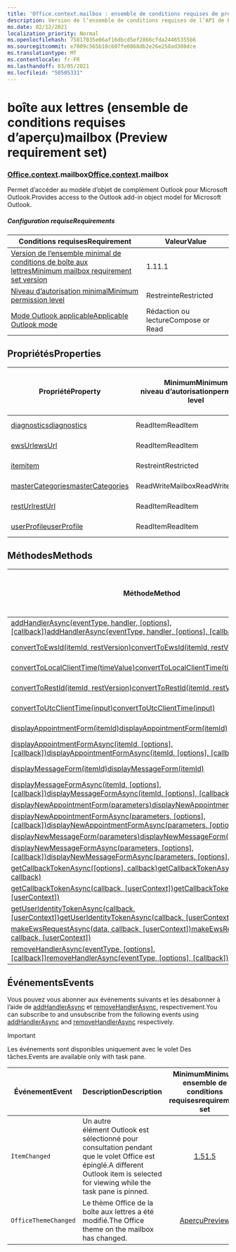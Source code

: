 ```yaml
---
title: 'Office.context.mailbox : ensemble de conditions requises de prévisualisation'
description: Version de l’ensemble de conditions requises de l’API de boîte aux lettres Outlook du modèle objet Boîte aux lettres.
ms.date: 02/12/2021
localization_priority: Normal
ms.openlocfilehash: 75817035e06af16dbcd5ef2866cfda24465355b6
ms.sourcegitcommit: e7009c565b18c607fe0868db2e26e250ad308dce
ms.translationtype: MT
ms.contentlocale: fr-FR
ms.lasthandoff: 03/05/2021
ms.locfileid: "50505331"
---
```

# <a name="mailbox-preview-requirement-set"></a><span data-ttu-id="7c23d-103">boîte aux lettres (ensemble de conditions requises d’aperçu)</span><span class="sxs-lookup"><span data-stu-id="7c23d-103">mailbox (Preview requirement set)</span></span>

### <a name="officecontextmailbox"></a><span data-ttu-id="7c23d-104">[Office](office.md)[.context](office.context.md).mailbox</span><span class="sxs-lookup"><span data-stu-id="7c23d-104">[Office](office.md)[.context](office.context.md).mailbox</span></span>

<span data-ttu-id="7c23d-105">Permet d’accéder au modèle d’objet de complément Outlook pour Microsoft Outlook.</span><span class="sxs-lookup"><span data-stu-id="7c23d-105">Provides access to the Outlook add-in object model for Microsoft Outlook.</span></span>

##### <a name="requirements"></a><span data-ttu-id="7c23d-106">Configuration requise</span><span class="sxs-lookup"><span data-stu-id="7c23d-106">Requirements</span></span>

|<span data-ttu-id="7c23d-107">Conditions requises</span><span class="sxs-lookup"><span data-stu-id="7c23d-107">Requirement</span></span>| <span data-ttu-id="7c23d-108">Valeur</span><span class="sxs-lookup"><span data-stu-id="7c23d-108">Value</span></span>|
|---|---|
|[<span data-ttu-id="7c23d-109">Version de l’ensemble minimal de conditions de boîte aux lettres</span><span class="sxs-lookup"><span data-stu-id="7c23d-109">Minimum mailbox requirement set version</span></span>](../../requirement-sets/outlook-api-requirement-sets.md)| <span data-ttu-id="7c23d-110">1.1</span><span class="sxs-lookup"><span data-stu-id="7c23d-110">1.1</span></span>|
|[<span data-ttu-id="7c23d-111">Niveau d’autorisation minimal</span><span class="sxs-lookup"><span data-stu-id="7c23d-111">Minimum permission level</span></span>](../../../outlook/understanding-outlook-add-in-permissions.md)| <span data-ttu-id="7c23d-112">Restreinte</span><span class="sxs-lookup"><span data-stu-id="7c23d-112">Restricted</span></span>|
|[<span data-ttu-id="7c23d-113">Mode Outlook applicable</span><span class="sxs-lookup"><span data-stu-id="7c23d-113">Applicable Outlook mode</span></span>](../../../outlook/outlook-add-ins-overview.md#extension-points)| <span data-ttu-id="7c23d-114">Rédaction ou lecture</span><span class="sxs-lookup"><span data-stu-id="7c23d-114">Compose or Read</span></span>|

## <a name="properties"></a><span data-ttu-id="7c23d-115">Propriétés</span><span class="sxs-lookup"><span data-stu-id="7c23d-115">Properties</span></span>

| <span data-ttu-id="7c23d-116">Propriété</span><span class="sxs-lookup"><span data-stu-id="7c23d-116">Property</span></span> | <span data-ttu-id="7c23d-117">Minimum</span><span class="sxs-lookup"><span data-stu-id="7c23d-117">Minimum</span></span><br><span data-ttu-id="7c23d-118">niveau d’autorisation</span><span class="sxs-lookup"><span data-stu-id="7c23d-118">permission level</span></span> | <span data-ttu-id="7c23d-119">Modes</span><span class="sxs-lookup"><span data-stu-id="7c23d-119">Modes</span></span> | <span data-ttu-id="7c23d-120">Type de retour</span><span class="sxs-lookup"><span data-stu-id="7c23d-120">Return type</span></span> | <span data-ttu-id="7c23d-121">Minimum</span><span class="sxs-lookup"><span data-stu-id="7c23d-121">Minimum</span></span><br><span data-ttu-id="7c23d-122">ensemble de conditions requises</span><span class="sxs-lookup"><span data-stu-id="7c23d-122">requirement set</span></span> |
|---|---|---|---|:---:|
| [<span data-ttu-id="7c23d-123">diagnostics</span><span class="sxs-lookup"><span data-stu-id="7c23d-123">diagnostics</span></span>](/javascript/api/outlook/office.mailbox?view=outlook-js-preview&preserve-view=true#diagnostics) | <span data-ttu-id="7c23d-124">ReadItem</span><span class="sxs-lookup"><span data-stu-id="7c23d-124">ReadItem</span></span> | <span data-ttu-id="7c23d-125">Composition</span><span class="sxs-lookup"><span data-stu-id="7c23d-125">Compose</span></span><br><span data-ttu-id="7c23d-126">Lire</span><span class="sxs-lookup"><span data-stu-id="7c23d-126">Read</span></span> | [<span data-ttu-id="7c23d-127">Diagnostics</span><span class="sxs-lookup"><span data-stu-id="7c23d-127">Diagnostics</span></span>](/javascript/api/outlook/office.diagnostics?view=outlook-js-preview&preserve-view=true) | [<span data-ttu-id="7c23d-128">1.1</span><span class="sxs-lookup"><span data-stu-id="7c23d-128">1.1</span></span>](../requirement-set-1.1/outlook-requirement-set-1.1.md) |
| [<span data-ttu-id="7c23d-129">ewsUrl</span><span class="sxs-lookup"><span data-stu-id="7c23d-129">ewsUrl</span></span>](/javascript/api/outlook/office.mailbox?view=outlook-js-preview&preserve-view=true#ewsurl) | <span data-ttu-id="7c23d-130">ReadItem</span><span class="sxs-lookup"><span data-stu-id="7c23d-130">ReadItem</span></span> | <span data-ttu-id="7c23d-131">Composition</span><span class="sxs-lookup"><span data-stu-id="7c23d-131">Compose</span></span><br><span data-ttu-id="7c23d-132">Lire</span><span class="sxs-lookup"><span data-stu-id="7c23d-132">Read</span></span> | <span data-ttu-id="7c23d-133">String</span><span class="sxs-lookup"><span data-stu-id="7c23d-133">String</span></span> | [<span data-ttu-id="7c23d-134">1.1</span><span class="sxs-lookup"><span data-stu-id="7c23d-134">1.1</span></span>](../requirement-set-1.1/outlook-requirement-set-1.1.md) |
| [<span data-ttu-id="7c23d-135">item</span><span class="sxs-lookup"><span data-stu-id="7c23d-135">item</span></span>](office.context.mailbox.item.md) | <span data-ttu-id="7c23d-136">Restreint</span><span class="sxs-lookup"><span data-stu-id="7c23d-136">Restricted</span></span> | <span data-ttu-id="7c23d-137">Composition</span><span class="sxs-lookup"><span data-stu-id="7c23d-137">Compose</span></span><br><span data-ttu-id="7c23d-138">Lire</span><span class="sxs-lookup"><span data-stu-id="7c23d-138">Read</span></span> | [<span data-ttu-id="7c23d-139">Élément</span><span class="sxs-lookup"><span data-stu-id="7c23d-139">Item</span></span>](/javascript/api/outlook/office.item?view=outlook-js-preview&preserve-view=true) | [<span data-ttu-id="7c23d-140">1.1</span><span class="sxs-lookup"><span data-stu-id="7c23d-140">1.1</span></span>](../requirement-set-1.1/outlook-requirement-set-1.1.md) |
| [<span data-ttu-id="7c23d-141">masterCategories</span><span class="sxs-lookup"><span data-stu-id="7c23d-141">masterCategories</span></span>](/javascript/api/outlook/office.mailbox?view=outlook-js-preview&preserve-view=true#mastercategories) | <span data-ttu-id="7c23d-142">ReadWriteMailbox</span><span class="sxs-lookup"><span data-stu-id="7c23d-142">ReadWriteMailbox</span></span> | <span data-ttu-id="7c23d-143">Composition</span><span class="sxs-lookup"><span data-stu-id="7c23d-143">Compose</span></span><br><span data-ttu-id="7c23d-144">Lire</span><span class="sxs-lookup"><span data-stu-id="7c23d-144">Read</span></span> | [<span data-ttu-id="7c23d-145">Catégoriesmaître</span><span class="sxs-lookup"><span data-stu-id="7c23d-145">MasterCategories</span></span>](/javascript/api/outlook/office.mastercategories?view=outlook-js-preview&preserve-view=true) | [<span data-ttu-id="7c23d-146">1.8</span><span class="sxs-lookup"><span data-stu-id="7c23d-146">1.8</span></span>](../requirement-set-1.8/outlook-requirement-set-1.8.md) |
| [<span data-ttu-id="7c23d-147">restUrl</span><span class="sxs-lookup"><span data-stu-id="7c23d-147">restUrl</span></span>](/javascript/api/outlook/office.mailbox?view=outlook-js-preview&preserve-view=true#resturl) | <span data-ttu-id="7c23d-148">ReadItem</span><span class="sxs-lookup"><span data-stu-id="7c23d-148">ReadItem</span></span> | <span data-ttu-id="7c23d-149">Composition</span><span class="sxs-lookup"><span data-stu-id="7c23d-149">Compose</span></span><br><span data-ttu-id="7c23d-150">Lire</span><span class="sxs-lookup"><span data-stu-id="7c23d-150">Read</span></span> | <span data-ttu-id="7c23d-151">String</span><span class="sxs-lookup"><span data-stu-id="7c23d-151">String</span></span> | [<span data-ttu-id="7c23d-152">1.5</span><span class="sxs-lookup"><span data-stu-id="7c23d-152">1.5</span></span>](../requirement-set-1.5/outlook-requirement-set-1.5.md) |
| [<span data-ttu-id="7c23d-153">userProfile</span><span class="sxs-lookup"><span data-stu-id="7c23d-153">userProfile</span></span>](/javascript/api/outlook/office.mailbox?view=outlook-js-preview&preserve-view=true#userprofile) | <span data-ttu-id="7c23d-154">ReadItem</span><span class="sxs-lookup"><span data-stu-id="7c23d-154">ReadItem</span></span> | <span data-ttu-id="7c23d-155">Composition</span><span class="sxs-lookup"><span data-stu-id="7c23d-155">Compose</span></span><br><span data-ttu-id="7c23d-156">Lire</span><span class="sxs-lookup"><span data-stu-id="7c23d-156">Read</span></span> | [<span data-ttu-id="7c23d-157">UserProfile</span><span class="sxs-lookup"><span data-stu-id="7c23d-157">UserProfile</span></span>](/javascript/api/outlook/office.userprofile?view=outlook-js-preview&preserve-view=true) | [<span data-ttu-id="7c23d-158">1.1</span><span class="sxs-lookup"><span data-stu-id="7c23d-158">1.1</span></span>](../requirement-set-1.1/outlook-requirement-set-1.1.md) |

## <a name="methods"></a><span data-ttu-id="7c23d-159">Méthodes</span><span class="sxs-lookup"><span data-stu-id="7c23d-159">Methods</span></span>

| <span data-ttu-id="7c23d-160">Méthode</span><span class="sxs-lookup"><span data-stu-id="7c23d-160">Method</span></span> | <span data-ttu-id="7c23d-161">Minimum</span><span class="sxs-lookup"><span data-stu-id="7c23d-161">Minimum</span></span><br><span data-ttu-id="7c23d-162">niveau d’autorisation</span><span class="sxs-lookup"><span data-stu-id="7c23d-162">permission level</span></span> | <span data-ttu-id="7c23d-163">Modes</span><span class="sxs-lookup"><span data-stu-id="7c23d-163">Modes</span></span> | <span data-ttu-id="7c23d-164">Minimum</span><span class="sxs-lookup"><span data-stu-id="7c23d-164">Minimum</span></span><br><span data-ttu-id="7c23d-165">ensemble de conditions requises</span><span class="sxs-lookup"><span data-stu-id="7c23d-165">requirement set</span></span> |
|---|---|---|:---:|
| <span data-ttu-id="7c23d-166">[addHandlerAsync(eventType, handler, [options], [callback])](/javascript/api/outlook/office.mailbox?view=outlook-js-preview&preserve-view=true#addhandlerasync-eventtype--handler--options--callback-)</span><span class="sxs-lookup"><span data-stu-id="7c23d-166">[addHandlerAsync(eventType, handler, [options], [callback])](/javascript/api/outlook/office.mailbox?view=outlook-js-preview&preserve-view=true#addhandlerasync-eventtype--handler--options--callback-)</span></span> | <span data-ttu-id="7c23d-167">ReadItem</span><span class="sxs-lookup"><span data-stu-id="7c23d-167">ReadItem</span></span> | <span data-ttu-id="7c23d-168">Composition</span><span class="sxs-lookup"><span data-stu-id="7c23d-168">Compose</span></span><br><span data-ttu-id="7c23d-169">Lire</span><span class="sxs-lookup"><span data-stu-id="7c23d-169">Read</span></span> | [<span data-ttu-id="7c23d-170">1.5</span><span class="sxs-lookup"><span data-stu-id="7c23d-170">1.5</span></span>](../requirement-set-1.5/outlook-requirement-set-1.5.md) |
| [<span data-ttu-id="7c23d-171">convertToEwsId(itemId, restVersion)</span><span class="sxs-lookup"><span data-stu-id="7c23d-171">convertToEwsId(itemId, restVersion)</span></span>](/javascript/api/outlook/office.mailbox?view=outlook-js-preview&preserve-view=true#converttoewsid-itemid--restversion-) | <span data-ttu-id="7c23d-172">Restreint</span><span class="sxs-lookup"><span data-stu-id="7c23d-172">Restricted</span></span> | <span data-ttu-id="7c23d-173">Composition</span><span class="sxs-lookup"><span data-stu-id="7c23d-173">Compose</span></span><br><span data-ttu-id="7c23d-174">Lire</span><span class="sxs-lookup"><span data-stu-id="7c23d-174">Read</span></span> | [<span data-ttu-id="7c23d-175">1.3</span><span class="sxs-lookup"><span data-stu-id="7c23d-175">1.3</span></span>](../requirement-set-1.3/outlook-requirement-set-1.3.md) |
| [<span data-ttu-id="7c23d-176">convertToLocalClientTime(timeValue)</span><span class="sxs-lookup"><span data-stu-id="7c23d-176">convertToLocalClientTime(timeValue)</span></span>](/javascript/api/outlook/office.mailbox?view=outlook-js-preview&preserve-view=true#converttolocalclienttime-timevalue-) | <span data-ttu-id="7c23d-177">ReadItem</span><span class="sxs-lookup"><span data-stu-id="7c23d-177">ReadItem</span></span> | <span data-ttu-id="7c23d-178">Composition</span><span class="sxs-lookup"><span data-stu-id="7c23d-178">Compose</span></span><br><span data-ttu-id="7c23d-179">Lire</span><span class="sxs-lookup"><span data-stu-id="7c23d-179">Read</span></span> | [<span data-ttu-id="7c23d-180">1.1</span><span class="sxs-lookup"><span data-stu-id="7c23d-180">1.1</span></span>](../requirement-set-1.1/outlook-requirement-set-1.1.md) |
| [<span data-ttu-id="7c23d-181">convertToRestId(itemId, restVersion)</span><span class="sxs-lookup"><span data-stu-id="7c23d-181">convertToRestId(itemId, restVersion)</span></span>](/javascript/api/outlook/office.mailbox?view=outlook-js-preview&preserve-view=true#converttorestid-itemid--restversion-) | <span data-ttu-id="7c23d-182">Restreint</span><span class="sxs-lookup"><span data-stu-id="7c23d-182">Restricted</span></span> | <span data-ttu-id="7c23d-183">Composition</span><span class="sxs-lookup"><span data-stu-id="7c23d-183">Compose</span></span><br><span data-ttu-id="7c23d-184">Lire</span><span class="sxs-lookup"><span data-stu-id="7c23d-184">Read</span></span> | [<span data-ttu-id="7c23d-185">1.3</span><span class="sxs-lookup"><span data-stu-id="7c23d-185">1.3</span></span>](../requirement-set-1.3/outlook-requirement-set-1.3.md) |
| [<span data-ttu-id="7c23d-186">convertToUtcClientTime(input)</span><span class="sxs-lookup"><span data-stu-id="7c23d-186">convertToUtcClientTime(input)</span></span>](/javascript/api/outlook/office.mailbox?view=outlook-js-preview&preserve-view=true#converttoutcclienttime-input-) | <span data-ttu-id="7c23d-187">ReadItem</span><span class="sxs-lookup"><span data-stu-id="7c23d-187">ReadItem</span></span> | <span data-ttu-id="7c23d-188">Composition</span><span class="sxs-lookup"><span data-stu-id="7c23d-188">Compose</span></span><br><span data-ttu-id="7c23d-189">Lire</span><span class="sxs-lookup"><span data-stu-id="7c23d-189">Read</span></span> | [<span data-ttu-id="7c23d-190">1.1</span><span class="sxs-lookup"><span data-stu-id="7c23d-190">1.1</span></span>](../requirement-set-1.1/outlook-requirement-set-1.1.md) |
| [<span data-ttu-id="7c23d-191">displayAppointmentForm(itemId)</span><span class="sxs-lookup"><span data-stu-id="7c23d-191">displayAppointmentForm(itemId)</span></span>](/javascript/api/outlook/office.mailbox?view=outlook-js-preview&preserve-view=true#displayappointmentform-itemid-) | <span data-ttu-id="7c23d-192">ReadItem</span><span class="sxs-lookup"><span data-stu-id="7c23d-192">ReadItem</span></span> | <span data-ttu-id="7c23d-193">Composition</span><span class="sxs-lookup"><span data-stu-id="7c23d-193">Compose</span></span><br><span data-ttu-id="7c23d-194">Lire</span><span class="sxs-lookup"><span data-stu-id="7c23d-194">Read</span></span> | [<span data-ttu-id="7c23d-195">1.1</span><span class="sxs-lookup"><span data-stu-id="7c23d-195">1.1</span></span>](../requirement-set-1.1/outlook-requirement-set-1.1.md) |
| <span data-ttu-id="7c23d-196">[displayAppointmentFormAsync(itemId, [options], [callback])](/javascript/api/outlook/office.mailbox?view=outlook-js-preview&preserve-view=true#displayappointmentform-itemid--options--callback-)</span><span class="sxs-lookup"><span data-stu-id="7c23d-196">[displayAppointmentFormAsync(itemId, [options], [callback])](/javascript/api/outlook/office.mailbox?view=outlook-js-preview&preserve-view=true#displayappointmentform-itemid--options--callback-)</span></span> | <span data-ttu-id="7c23d-197">ReadItem</span><span class="sxs-lookup"><span data-stu-id="7c23d-197">ReadItem</span></span> | <span data-ttu-id="7c23d-198">Composition</span><span class="sxs-lookup"><span data-stu-id="7c23d-198">Compose</span></span><br><span data-ttu-id="7c23d-199">Lire</span><span class="sxs-lookup"><span data-stu-id="7c23d-199">Read</span></span> | [<span data-ttu-id="7c23d-200">1.9</span><span class="sxs-lookup"><span data-stu-id="7c23d-200">1.9</span></span>](../requirement-set-1.9/outlook-requirement-set-1.9.md) |
| [<span data-ttu-id="7c23d-201">displayMessageForm(itemId)</span><span class="sxs-lookup"><span data-stu-id="7c23d-201">displayMessageForm(itemId)</span></span>](/javascript/api/outlook/office.mailbox?view=outlook-js-preview&preserve-view=true#displaymessageform-itemid-) | <span data-ttu-id="7c23d-202">ReadItem</span><span class="sxs-lookup"><span data-stu-id="7c23d-202">ReadItem</span></span> | <span data-ttu-id="7c23d-203">Composition</span><span class="sxs-lookup"><span data-stu-id="7c23d-203">Compose</span></span><br><span data-ttu-id="7c23d-204">Lire</span><span class="sxs-lookup"><span data-stu-id="7c23d-204">Read</span></span> | [<span data-ttu-id="7c23d-205">1.1</span><span class="sxs-lookup"><span data-stu-id="7c23d-205">1.1</span></span>](../requirement-set-1.1/outlook-requirement-set-1.1.md) |
| <span data-ttu-id="7c23d-206">[displayMessageFormAsync(itemId, [options], [callback])](/javascript/api/outlook/office.mailbox?view=outlook-js-preview&preserve-view=true#displaymessageform-itemid--options--callback-)</span><span class="sxs-lookup"><span data-stu-id="7c23d-206">[displayMessageFormAsync(itemId, [options], [callback])](/javascript/api/outlook/office.mailbox?view=outlook-js-preview&preserve-view=true#displaymessageform-itemid--options--callback-)</span></span> | <span data-ttu-id="7c23d-207">ReadItem</span><span class="sxs-lookup"><span data-stu-id="7c23d-207">ReadItem</span></span> | <span data-ttu-id="7c23d-208">Composition</span><span class="sxs-lookup"><span data-stu-id="7c23d-208">Compose</span></span><br><span data-ttu-id="7c23d-209">Lire</span><span class="sxs-lookup"><span data-stu-id="7c23d-209">Read</span></span> | [<span data-ttu-id="7c23d-210">1.9</span><span class="sxs-lookup"><span data-stu-id="7c23d-210">1.9</span></span>](../requirement-set-1.9/outlook-requirement-set-1.9.md) |
| [<span data-ttu-id="7c23d-211">displayNewAppointmentForm(parameters)</span><span class="sxs-lookup"><span data-stu-id="7c23d-211">displayNewAppointmentForm(parameters)</span></span>](/javascript/api/outlook/office.mailbox?view=outlook-js-preview&preserve-view=true#displaynewappointmentform-parameters-) | <span data-ttu-id="7c23d-212">ReadItem</span><span class="sxs-lookup"><span data-stu-id="7c23d-212">ReadItem</span></span> | <span data-ttu-id="7c23d-213">Lire</span><span class="sxs-lookup"><span data-stu-id="7c23d-213">Read</span></span> | [<span data-ttu-id="7c23d-214">1.1</span><span class="sxs-lookup"><span data-stu-id="7c23d-214">1.1</span></span>](../requirement-set-1.1/outlook-requirement-set-1.1.md) |
| <span data-ttu-id="7c23d-215">[displayNewAppointmentFormAsync(parameters, [options], [callback])](/javascript/api/outlook/office.mailbox?view=outlook-js-preview&preserve-view=true#displaynewappointmentform-parameters--options--callback-)</span><span class="sxs-lookup"><span data-stu-id="7c23d-215">[displayNewAppointmentFormAsync(parameters, [options], [callback])](/javascript/api/outlook/office.mailbox?view=outlook-js-preview&preserve-view=true#displaynewappointmentform-parameters--options--callback-)</span></span> | <span data-ttu-id="7c23d-216">ReadItem</span><span class="sxs-lookup"><span data-stu-id="7c23d-216">ReadItem</span></span> | <span data-ttu-id="7c23d-217">Lire</span><span class="sxs-lookup"><span data-stu-id="7c23d-217">Read</span></span> | [<span data-ttu-id="7c23d-218">1.9</span><span class="sxs-lookup"><span data-stu-id="7c23d-218">1.9</span></span>](../requirement-set-1.9/outlook-requirement-set-1.9.md) |
| [<span data-ttu-id="7c23d-219">displayNewMessageForm(parameters)</span><span class="sxs-lookup"><span data-stu-id="7c23d-219">displayNewMessageForm(parameters)</span></span>](/javascript/api/outlook/office.mailbox?view=outlook-js-preview&preserve-view=true#displaynewmessageform-parameters-) | <span data-ttu-id="7c23d-220">ReadItem</span><span class="sxs-lookup"><span data-stu-id="7c23d-220">ReadItem</span></span> | <span data-ttu-id="7c23d-221">Lire</span><span class="sxs-lookup"><span data-stu-id="7c23d-221">Read</span></span> | [<span data-ttu-id="7c23d-222">1.6</span><span class="sxs-lookup"><span data-stu-id="7c23d-222">1.6</span></span>](../requirement-set-1.6/outlook-requirement-set-1.6.md) |
| <span data-ttu-id="7c23d-223">[displayNewMessageFormAsync(parameters, [options], [callback])](/javascript/api/outlook/office.mailbox?view=outlook-js-preview&preserve-view=true#displaynewmessageform-parameters--options--callback-)</span><span class="sxs-lookup"><span data-stu-id="7c23d-223">[displayNewMessageFormAsync(parameters, [options], [callback])](/javascript/api/outlook/office.mailbox?view=outlook-js-preview&preserve-view=true#displaynewmessageform-parameters--options--callback-)</span></span> | <span data-ttu-id="7c23d-224">ReadItem</span><span class="sxs-lookup"><span data-stu-id="7c23d-224">ReadItem</span></span> | <span data-ttu-id="7c23d-225">Lire</span><span class="sxs-lookup"><span data-stu-id="7c23d-225">Read</span></span> | [<span data-ttu-id="7c23d-226">1.9</span><span class="sxs-lookup"><span data-stu-id="7c23d-226">1.9</span></span>](../requirement-set-1.9/outlook-requirement-set-1.9.md) |
| <span data-ttu-id="7c23d-227">[getCallbackTokenAsync([options], callback)](/javascript/api/outlook/office.mailbox?view=outlook-js-preview&preserve-view=true#getcallbacktokenasync-options--callback-)</span><span class="sxs-lookup"><span data-stu-id="7c23d-227">[getCallbackTokenAsync([options], callback)](/javascript/api/outlook/office.mailbox?view=outlook-js-preview&preserve-view=true#getcallbacktokenasync-options--callback-)</span></span> | <span data-ttu-id="7c23d-228">ReadItem</span><span class="sxs-lookup"><span data-stu-id="7c23d-228">ReadItem</span></span> | <span data-ttu-id="7c23d-229">Composition</span><span class="sxs-lookup"><span data-stu-id="7c23d-229">Compose</span></span><br><span data-ttu-id="7c23d-230">Lire</span><span class="sxs-lookup"><span data-stu-id="7c23d-230">Read</span></span> | [<span data-ttu-id="7c23d-231">1.5</span><span class="sxs-lookup"><span data-stu-id="7c23d-231">1.5</span></span>](../requirement-set-1.5/outlook-requirement-set-1.5.md) |
| <span data-ttu-id="7c23d-232">[getCallbackTokenAsync(callback, [userContext])](/javascript/api/outlook/office.mailbox?view=outlook-js-preview&preserve-view=true#getcallbacktokenasync-callback--usercontext-)</span><span class="sxs-lookup"><span data-stu-id="7c23d-232">[getCallbackTokenAsync(callback, [userContext])](/javascript/api/outlook/office.mailbox?view=outlook-js-preview&preserve-view=true#getcallbacktokenasync-callback--usercontext-)</span></span> | <span data-ttu-id="7c23d-233">ReadItem</span><span class="sxs-lookup"><span data-stu-id="7c23d-233">ReadItem</span></span> | <span data-ttu-id="7c23d-234">Composition</span><span class="sxs-lookup"><span data-stu-id="7c23d-234">Compose</span></span><br><span data-ttu-id="7c23d-235">Lire</span><span class="sxs-lookup"><span data-stu-id="7c23d-235">Read</span></span> | [<span data-ttu-id="7c23d-236">1.3</span><span class="sxs-lookup"><span data-stu-id="7c23d-236">1.3</span></span>](../requirement-set-1.3/outlook-requirement-set-1.3.md)<br>[<span data-ttu-id="7c23d-237">1.1</span><span class="sxs-lookup"><span data-stu-id="7c23d-237">1.1</span></span>](../requirement-set-1.1/outlook-requirement-set-1.1.md) |
| <span data-ttu-id="7c23d-238">[getUserIdentityTokenAsync(callback, [userContext])](/javascript/api/outlook/office.mailbox?view=outlook-js-preview&preserve-view=true#getuseridentitytokenasync-callback--usercontext-)</span><span class="sxs-lookup"><span data-stu-id="7c23d-238">[getUserIdentityTokenAsync(callback, [userContext])](/javascript/api/outlook/office.mailbox?view=outlook-js-preview&preserve-view=true#getuseridentitytokenasync-callback--usercontext-)</span></span> | <span data-ttu-id="7c23d-239">ReadItem</span><span class="sxs-lookup"><span data-stu-id="7c23d-239">ReadItem</span></span> | <span data-ttu-id="7c23d-240">Composition</span><span class="sxs-lookup"><span data-stu-id="7c23d-240">Compose</span></span><br><span data-ttu-id="7c23d-241">Lire</span><span class="sxs-lookup"><span data-stu-id="7c23d-241">Read</span></span> | [<span data-ttu-id="7c23d-242">1.1</span><span class="sxs-lookup"><span data-stu-id="7c23d-242">1.1</span></span>](../requirement-set-1.1/outlook-requirement-set-1.1.md) |
| <span data-ttu-id="7c23d-243">[makeEwsRequestAsync(data, callback, [userContext])](/javascript/api/outlook/office.mailbox?view=outlook-js-preview&preserve-view=true#makeewsrequestasync-data--callback--usercontext-)</span><span class="sxs-lookup"><span data-stu-id="7c23d-243">[makeEwsRequestAsync(data, callback, [userContext])](/javascript/api/outlook/office.mailbox?view=outlook-js-preview&preserve-view=true#makeewsrequestasync-data--callback--usercontext-)</span></span> | <span data-ttu-id="7c23d-244">ReadWriteMailbox</span><span class="sxs-lookup"><span data-stu-id="7c23d-244">ReadWriteMailbox</span></span> | <span data-ttu-id="7c23d-245">Composition</span><span class="sxs-lookup"><span data-stu-id="7c23d-245">Compose</span></span><br><span data-ttu-id="7c23d-246">Lire</span><span class="sxs-lookup"><span data-stu-id="7c23d-246">Read</span></span> | [<span data-ttu-id="7c23d-247">1.1</span><span class="sxs-lookup"><span data-stu-id="7c23d-247">1.1</span></span>](../requirement-set-1.1/outlook-requirement-set-1.1.md) |
| <span data-ttu-id="7c23d-248">[removeHandlerAsync(eventType, [options], [callback])](/javascript/api/outlook/office.mailbox?view=outlook-js-preview&preserve-view=true#removehandlerasync-eventtype--options--callback-)</span><span class="sxs-lookup"><span data-stu-id="7c23d-248">[removeHandlerAsync(eventType, [options], [callback])](/javascript/api/outlook/office.mailbox?view=outlook-js-preview&preserve-view=true#removehandlerasync-eventtype--options--callback-)</span></span> | <span data-ttu-id="7c23d-249">ReadItem</span><span class="sxs-lookup"><span data-stu-id="7c23d-249">ReadItem</span></span> | <span data-ttu-id="7c23d-250">Composition</span><span class="sxs-lookup"><span data-stu-id="7c23d-250">Compose</span></span><br><span data-ttu-id="7c23d-251">Lire</span><span class="sxs-lookup"><span data-stu-id="7c23d-251">Read</span></span> | [<span data-ttu-id="7c23d-252">1.5</span><span class="sxs-lookup"><span data-stu-id="7c23d-252">1.5</span></span>](../requirement-set-1.5/outlook-requirement-set-1.5.md) |

## <a name="events"></a><span data-ttu-id="7c23d-253">Événements</span><span class="sxs-lookup"><span data-stu-id="7c23d-253">Events</span></span>

<span data-ttu-id="7c23d-254">Vous pouvez vous abonner aux événements suivants et les désabonner à l’aide de [addHandlerAsync](/javascript/api/outlook/office.mailbox?view=outlook-js-preview&preserve-view=true#addhandlerasync-eventtype--handler--options--callback-) et [removeHandlerAsync,](/javascript/api/outlook/office.mailbox?view=outlook-js-preview&preserve-view=true#removehandlerasync-eventtype--options--callback-) respectivement.</span><span class="sxs-lookup"><span data-stu-id="7c23d-254">You can subscribe to and unsubscribe from the following events using [addHandlerAsync](/javascript/api/outlook/office.mailbox?view=outlook-js-preview&preserve-view=true#addhandlerasync-eventtype--handler--options--callback-) and [removeHandlerAsync](/javascript/api/outlook/office.mailbox?view=outlook-js-preview&preserve-view=true#removehandlerasync-eventtype--options--callback-) respectively.</span></span>

> [!IMPORTANT]
> <span data-ttu-id="7c23d-255">Les événements sont disponibles uniquement avec le volet Des tâches.</span><span class="sxs-lookup"><span data-stu-id="7c23d-255">Events are available only with task pane.</span></span>

| <span data-ttu-id="7c23d-256">Événement</span><span class="sxs-lookup"><span data-stu-id="7c23d-256">Event</span></span> | <span data-ttu-id="7c23d-257">Description</span><span class="sxs-lookup"><span data-stu-id="7c23d-257">Description</span></span> | <span data-ttu-id="7c23d-258">Minimum</span><span class="sxs-lookup"><span data-stu-id="7c23d-258">Minimum</span></span><br><span data-ttu-id="7c23d-259">ensemble de conditions requises</span><span class="sxs-lookup"><span data-stu-id="7c23d-259">requirement set</span></span> |
|---|---|:---:|
|`ItemChanged`| <span data-ttu-id="7c23d-260">Un autre élément Outlook est sélectionné pour consultation pendant que le volet Office est épinglé.</span><span class="sxs-lookup"><span data-stu-id="7c23d-260">A different Outlook item is selected for viewing while the task pane is pinned.</span></span> | [<span data-ttu-id="7c23d-261">1.5</span><span class="sxs-lookup"><span data-stu-id="7c23d-261">1.5</span></span>](../requirement-set-1.5/outlook-requirement-set-1.5.md) |
|`OfficeThemeChanged`| <span data-ttu-id="7c23d-262">Le thème Office de la boîte aux lettres a été modifié.</span><span class="sxs-lookup"><span data-stu-id="7c23d-262">The Office theme on the mailbox has changed.</span></span> | [<span data-ttu-id="7c23d-263">Aperçu</span><span class="sxs-lookup"><span data-stu-id="7c23d-263">Preview</span></span>](../preview-requirement-set/outlook-requirement-set-preview.md) |
